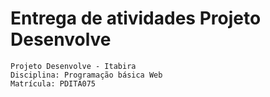 # Entrega de atividades Projeto Desenvolve
```
Projeto Desenvolve - Itabira
Disciplina: Programação básica Web
Matrícula: PDITA075
```
